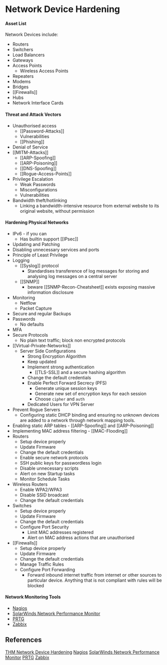 # Network Device Hardening

#### Asset List

Network Devices include:
- Routers
- Switchers
- Load Balancers
- Gateways
- Access Points
	- Wireless Access Points
- Repeaters
- Modems
- Bridges
- [[Firewalls]]
- Hubs
- Network Interface Cards

#### Threat and Attack Vectors

- Unauthorised access
	- [[Password-Attacks]]
	- Vulnerabilities
	- [[Phishing]]
- Denial of Service
- [[MITM-Attacks]]
	- [[ARP-Spoofing]]
	- [[ARP-Poisoning]]
	- [[DNS-Spoofing]]
	- [[Rogue-Access-Points]]
- Privilege Escalation
	- Weak Passwords
	- Misconfigurations
	- Vulnerabilities
- Bandwidth theft/hotlinking
	- Linking a bandwidth-intensive resource from external website to its original website, without permission

#### Hardening Physical Networks

- IPv6 - if you can
	- Has builtin support [[IPsec]]
- Updating and Patching
- Disabling unnecessary services and ports
- Principle of Least Privilege
- Logging
	- [[Syslog]] protocol 
		- Standardises transference of log messages for storing and analysing log messages on a central server
	- [[SNMP]] 
		- beware [[SNMP-Recon-Cheatsheet]] exists exposing massive information disclosure
- Monitoring
	- Netflow
	- Packet Capture
- Secure and regular Backups
- Passwords
	- No defaults
- MFA
- Secure Protocols 
	- No plain text traffic; block non encrypted protocols
- [[Virtual-Private-Networks]] 
	- Server Side Configurations
		- Strong Encryption Algorithm
		- Keep updated 
		- Implement strong authentication
			- [[TLS-SSL]] and a secure hashing algorithm
		- Change the default credentials
		- Enable Perfect Forward Secrecy (PFS)
			- Generate unique session keys
			- Generate new set of encryption keys for each session
			- Choose `cipher` and `auth`
		- Dedicated Users for VPN Server
- Prevent Rogue Servers
	- Configuring static DHCP binding and ensuring no unknown devices are added to a network through network mapping tools.
- Enabling static ARP tables - [[ARP-Spoofing]] and [[ARP-Poisoning]]
- Implementing MAC address filtering - [[MAC-Flooding]]
- Routers
	- Setup device properly
	- Update Firmware
	- Change the default credentials
	- Enable secure network protocols
	- SSH public keys for passwordless login
	- Disable unnecessary scripts
	- Alert on new Startup tasks
	- Monitor Schedule Tasks
- Wireless Routers
	- Enable WPA2/WPA3
	- Disable SSID broadcast
	- Change the default credentials
- Switches
	- Setup device properly
	- Update Firmware
	- Change the default credentials
	- Configure Port Security
		- Limit MAC addresses registered 
		- Alert on MAC address actions that are unauthorised 
- [[Firewalls]]
	- Setup device properly
	- Update Firmware
	- Change the default credentials
	- Manage Traffic Rules
	- Configure Port Forwarding
		- Forward inbound internet traffic from internet or other sources to particular device. Anything that is not compliant with rules will be blocked
	
#### Network Monitoring Tools

- [Nagios](https://assets.nagios.com/downloads/nagioscore/docs/nagioscore/4/en/quickstart.html)
- [SolarWinds Network Performance Monitor](https://documentation.solarwinds.com/en/success_center/npm/content/npm_installation_guide.htm)
- [PRTG](https://www.paessler.com/manuals/prtg/installation)
- [Zabbix](https://www.zabbix.com/download)

## References

[THM Network Device Hardening](https://tryhackme.com/room/networkdevicehardening)
[Nagios](https://assets.nagios.com/downloads/nagioscore/docs/nagioscore/4/en/quickstart.html)
[SolarWinds Network Performance Monitor](https://documentation.solarwinds.com/en/success_center/npm/content/npm_installation_guide.htm)
[PRTG](https://www.paessler.com/manuals/prtg/installation)
[Zabbix](https://www.zabbix.com/download)